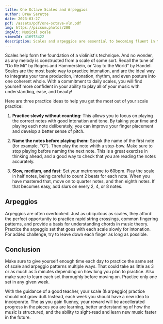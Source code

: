 ```yaml
---
title: One Octave Scales and Arpeggios
author: Drew Sarette
date: 2023-03-27
pdf: /assets/pdf/one-octave-vln.pdf
img: https://picsum.photos/200
imgAlt: Musical scale
vimeoId: 416978422
description: Scales and arpeggios are essential to becoming fluent in the language of music. Read these practice tips to start your musical journey on the right foot, or simply refresh your basics.
---
```


Scales help form the foundation of a violinist's technique. And no wonder, as any melody is constructed from a scale of some sort. Recall the tune of "Do Re Mi" by Rogers and Hammerstein, or "Joy to the World" by Handel. Scales are the most basic way to practice intonation, and are the ideal way to integrate your tone production, intonation, rhythm, and even posture into one coherent whole. With a commitment to daily scales, you will find yourself more confident in your ability to play all of your music with understanding, ease, and beauty!

Here are three practice ideas to help you get the most out of your scale practice:

1. **Practice slowly without counting:** This allows you to focus on playing the correct notes with good intonation and tone. By taking your time and playing each note deliberately, you can improve your finger placement and develop a better sense of pitch.

2. **Name the notes before playing them:** Speak the name of the first note (for example, "C"). Then play the note whith a stop-bow. Make sure to stop playing before naming the next note. This is a great exercise in thinking ahead, and a good way to check that you are reading the notes accurately.

3. **Slow, medium, and fast:** Set your metronome to 60bpm. Play the scale in half notes, being careful to count 2 beats for each note. When you have mastered that, move on to quarter notes, and then eighth notes. If that becomes easy, add slurs on every 2, 4, or 8 notes.

## Arpeggios

Arpeggios are often overlooked. Just as ubiquitous as scales, they afford the perfect opportunity to practice rapid string crossings, common fingering patterns, and provide a basis for understanding chords in music theory. Practice the arpeggio set that goes with each scale slowly for intonation. For added challenge, try to leave down each finger as long as possible.

## Conclusion

Make sure to give yourself enough time each day to practice the same set of scale and arpeggio patterns multiple ways. That could take as little as 3 or as much as 5 minutes depending on how long you plan to practice. Also make sure to learn each set thoroughly before moving on. Practice only one set in any given week.

With the guidance of a good teacher, your scale (& arpeggio) practice should not grow dull. Instead, each week you should have a new idea to incorporate. The as you gain fluency, your reward will be accellerated progress in the pieces you are learning, better understanding of how the music is structured, and the ability to sight-read and learn new music faster in the future.
